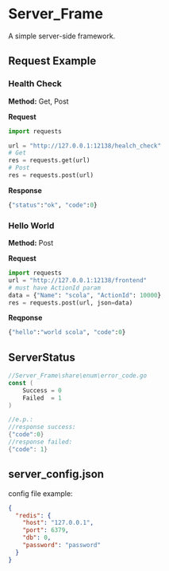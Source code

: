 # Server_Frame

A simple server-side framework.

## Request Example

### Health Check

**Method:** Get, Post

**Request**

```python
import requests

url = "http://127.0.0.1:12138/healch_check"
# Get
res = requests.get(url)
# Post
res = requests.post(url)
```

**Response**

```python
{"status":"ok", "code":0}
```

### Hello World

**Method:** Post

**Request**

```python
import requests
url = "http://127.0.0.1:12138/frontend"
# must have ActionId param
data = {"Name": "scola", "ActionId": 10000}
res = requests.post(url, json=data)
```

**Reqponse**

```python
{"hello":"world scola", "code":0}
```

## ServerStatus

```go
//Server_Frame\share\enum\error_code.go
const (
	Success = 0
	Failed  = 1
)

//e.p.:
//response success:
{"code":0}
//response failed:
{"code": 1}
```

## server_config.json

config file example:

```json
{
  "redis": {
    "host": "127.0.0.1",
    "port": 6379,
    "db": 0,
    "password": "password"
  }
}
```